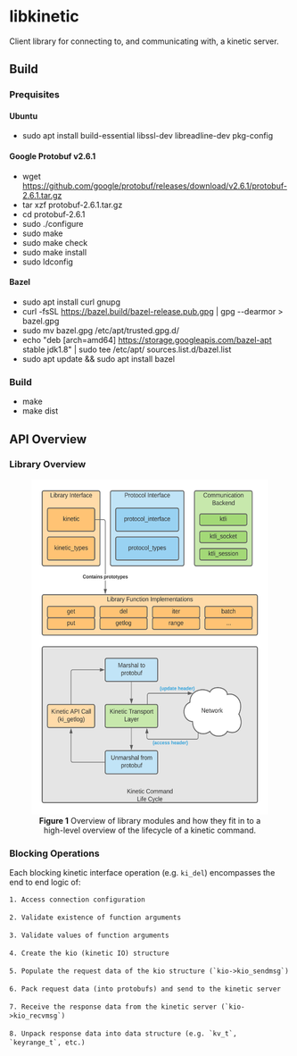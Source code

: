 # libkinetic

Client library for connecting to, and communicating with, a kinetic server.

## Build
### Prequisites
#### Ubuntu
- sudo apt install build-essential libssl-dev libreadline-dev pkg-config

#### Google Protobuf v2.6.1
- wget https://github.com/google/protobuf/releases/download/v2.6.1/protobuf-2.6.1.tar.gz
- tar xzf protobuf-2.6.1.tar.gz
- cd protobuf-2.6.1
- sudo ./configure
- sudo make
- sudo make check
- sudo make install
- sudo ldconfig


#### Bazel
- sudo apt install curl gnupg
- curl -fsSL https://bazel.build/bazel-release.pub.gpg | gpg --dearmor > bazel.gpg
- sudo mv bazel.gpg /etc/apt/trusted.gpg.d/
- echo "deb [arch=amd64] https://storage.googleapis.com/bazel-apt stable jdk1.8" | sudo tee /etc/apt/
sources.list.d/bazel.list
- sudo apt update && sudo apt install bazel

### Build
- make
- make dist

## API Overview

### Library Overview


<figure align="center">
  <img src="assets/Kinetic_Library_Organization.png" height="600" />
  <figcaption text-align:"middle">
    <strong>Figure 1</strong>
    Overview of library modules and how they fit in to a high-level overview of the lifecycle of a kinetic command.
  </figcaption>
</figure>

### Blocking Operations

Each blocking kinetic interface operation (e.g. `ki_del`) encompasses the end to end logic of:

	1. Access connection configuration

	2. Validate existence of function arguments

	3. Validate values of function arguments

	4. Create the kio (kinetic IO) structure

	5. Populate the request data of the kio structure (`kio->kio_sendmsg`)

	6. Pack request data (into protobufs) and send to the kinetic server

	7. Receive the response data from the kinetic server (`kio->kio_recvmsg`)

	8. Unpack response data into data structure (e.g. `kv_t`, `keyrange_t`, etc.)

